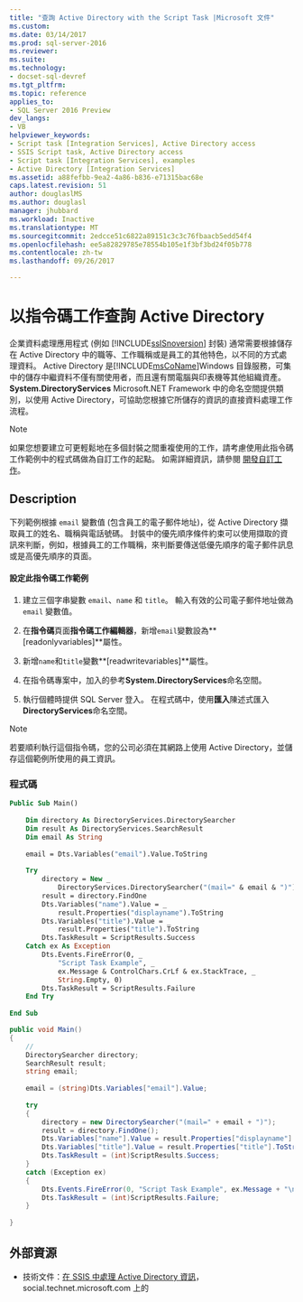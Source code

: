 ```yaml
---
title: "查詢 Active Directory with the Script Task |Microsoft 文件"
ms.custom: 
ms.date: 03/14/2017
ms.prod: sql-server-2016
ms.reviewer: 
ms.suite: 
ms.technology:
- docset-sql-devref
ms.tgt_pltfrm: 
ms.topic: reference
applies_to:
- SQL Server 2016 Preview
dev_langs:
- VB
helpviewer_keywords:
- Script task [Integration Services], Active Directory access
- SSIS Script task, Active Directory access
- Script task [Integration Services], examples
- Active Directory [Integration Services]
ms.assetid: a88fefbb-9ea2-4a86-b836-e71315bac68e
caps.latest.revision: 51
author: douglaslMS
ms.author: douglasl
manager: jhubbard
ms.workload: Inactive
ms.translationtype: MT
ms.sourcegitcommit: 2edcce51c6822a89151c3c3c76fbaacb5edd54f4
ms.openlocfilehash: ee5a82829785e78554b105e1f3bf3bd24f05b778
ms.contentlocale: zh-tw
ms.lasthandoff: 09/26/2017

---
```

# <a name="querying-the-active-directory-with-the-script-task"></a>以指令碼工作查詢 Active Directory
  企業資料處理應用程式 (例如 [!INCLUDE[ssISnoversion](../../includes/ssisnoversion-md.md)] 封裝) 通常需要根據儲存在 Active Directory 中的職等、工作職稱或是員工的其他特色，以不同的方式處理資料。 Active Directory 是[!INCLUDE[msCoName](../../includes/msconame-md.md)]Windows 目錄服務，可集中的儲存中繼資料不僅有關使用者，而且還有關電腦與印表機等其他組織資產。 **System.DirectoryServices** Microsoft.NET Framework 中的命名空間提供類別，以使用 Active Directory，可協助您根據它所儲存的資訊的直接資料處理工作流程。  
  
> [!NOTE]  
>  如果您想要建立可更輕鬆地在多個封裝之間重複使用的工作，請考慮使用此指令碼工作範例中的程式碼做為自訂工作的起點。 如需詳細資訊，請參閱 [開發自訂工作](../../integration-services/extending-packages-custom-objects/task/developing-a-custom-task.md)。  
  
## <a name="description"></a>Description  
 下列範例根據 `email` 變數值 (包含員工的電子郵件地址)，從 Active Directory 擷取員工的姓名、職稱與電話號碼。 封裝中的優先順序條件約束可以使用擷取的資訊來判斷，例如，根據員工的工作職稱，來判斷要傳送低優先順序的電子郵件訊息或是高優先順序的頁面。  
  
#### <a name="to-configure-this-script-task-example"></a>設定此指令碼工作範例  
  
1.  建立三個字串變數 `email`、`name` 和 `title`。 輸入有效的公司電子郵件地址做為 `email` 變數值。  
  
2.  在**指令碼**頁面**指令碼工作編輯器**，新增`email`變數設為**[readonlyvariables]**屬性。  
  
3.  新增`name`和`title`變數**[readwritevariables]**屬性。  
  
4.  在指令碼專案中，加入的參考**System.DirectoryServices**命名空間。  
  
5.  執行個體時提供 SQL Server 登入。 在程式碼中，使用**匯入**陳述式匯入**DirectoryServices**命名空間。  
  
> [!NOTE]  
>  若要順利執行這個指令碼，您的公司必須在其網路上使用 Active Directory，並儲存這個範例所使用的員工資訊。  
  
### <a name="code"></a>程式碼  
  
```vb  
Public Sub Main()  
  
    Dim directory As DirectoryServices.DirectorySearcher  
    Dim result As DirectoryServices.SearchResult  
    Dim email As String  
  
    email = Dts.Variables("email").Value.ToString  
  
    Try  
        directory = New _  
            DirectoryServices.DirectorySearcher("(mail=" & email & ")")  
        result = directory.FindOne  
        Dts.Variables("name").Value = _  
            result.Properties("displayname").ToString  
        Dts.Variables("title").Value = _  
            result.Properties("title").ToString  
        Dts.TaskResult = ScriptResults.Success  
    Catch ex As Exception  
        Dts.Events.FireError(0, _  
            "Script Task Example", _  
            ex.Message & ControlChars.CrLf & ex.StackTrace, _  
            String.Empty, 0)  
        Dts.TaskResult = ScriptResults.Failure  
    End Try  
  
End Sub  
```  
  
```csharp  
public void Main()  
{  
    //  
    DirectorySearcher directory;  
    SearchResult result;  
    string email;  
  
    email = (string)Dts.Variables["email"].Value;  
  
    try  
    {  
        directory = new DirectorySearcher("(mail=" + email + ")");  
        result = directory.FindOne();  
        Dts.Variables["name"].Value = result.Properties["displayname"].ToString();  
        Dts.Variables["title"].Value = result.Properties["title"].ToString();  
        Dts.TaskResult = (int)ScriptResults.Success;  
    }  
    catch (Exception ex)  
    {  
        Dts.Events.FireError(0, "Script Task Example", ex.Message + "\n" + ex.StackTrace, String.Empty, 0);  
        Dts.TaskResult = (int)ScriptResults.Failure;  
    }  
  
}  
```  
  
## <a name="external-resources"></a>外部資源  
  
-   技術文件：[在 SSIS 中處理 Active Directory 資訊](http://go.microsoft.com/fwlink/?LinkId=199588)，social.technet.microsoft.com 上的  
  
  

